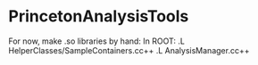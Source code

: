 PrincetonAnalysisTools
======================

For now, make .so libraries by hand:
In ROOT:
.L HelperClasses/SampleContainers.cc++
.L AnalysisManager.cc++
